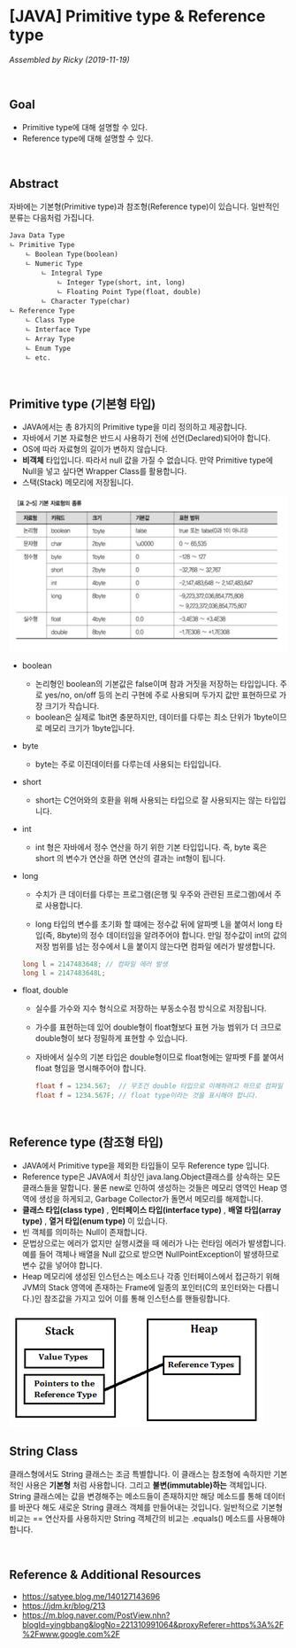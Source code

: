 # [JAVA] Primitive type & Reference type

*Assembled by Ricky (2019-11-19)*

<br>

## Goal

- Primitive type에 대해 설명할 수 있다.
- Reference type에 대해 설명할 수 있다.

<br>

## Abstract

자바에는 기본형(Primitive type)과 참조형(Reference type)이 있습니다. 일반적인 분류는 다음처럼 가집니다. 

```
Java Data Type 
ㄴ Primitive Type
    ㄴ Boolean Type(boolean)
    ㄴ Numeric Type
        ㄴ Integral Type
            ㄴ Integer Type(short, int, long)
            ㄴ Floating Point Type(float, double)
        ㄴ Character Type(char)
ㄴ Reference Type
    ㄴ Class Type
    ㄴ Interface Type
    ㄴ Array Type
    ㄴ Enum Type
    ㄴ etc.
```

<br>

## Primitive type (기본형 타입)

- JAVA에서는 총 8가지의 Primitive type을 미리 정의하고 제공합니다.
- 자바에서 기본 자료형은 반드시 사용하기 전에 선언(Declared)되어야 합니다.
- OS에 따라 자료형의 길이가 변하지 않습니다.
- **비객체** 타입입니다. 따라서 null 값을 가질 수 없습니다. 만약 Primitive type에 Null을 넣고 싶다면 Wrapper Class를 활용합니다.
- 스택(Stack) 메모리에 저장됩니다.

<img src="./resources/java-type-001.png">



- boolean
  - 논리형인 boolean의 기본값은 false이며 참과 거짓을 저장하는 타입입니다. 주로 yes/no, on/off 등의 논리 구현에 주로 사용되며 두가지 값만 표현하므로 가장 크기가 작습니다. 
  - boolean은 실제로 1bit면 충분하지만, 데이터를 다루는 최소 단위가 1byte이므로 메모리 크기가 1byte입니다.

- byte

  - byte는 주로 이진데이터를 다루는데 사용되는 타입입니다.

- short

  - short는 C언어와의 호환을 위해 사용되는 타입으로 잘 사용되지는 않는 타입입니다.

- int

  - int 형은 자바에서 정수 연산을 하기 위한 기본 타입입니다. 즉, byte 혹은 short 의 변수가 연산을 하면 연산의 결과는 int형이 됩니다.

- long

  - 수치가 큰 데이터를 다루는 프로그램(은행 및 우주와 관련된 프로그램)에서 주로 사용합니다. 

  -  long 타입의 변수를 초기화 할 떄에는 정수값 뒤에 알파벳 L을 붙여서 long 타입(즉, 8byte)의 정수 데이터임을 알려주어야 합니다. 만일 정수값이 int의 값의 저장 범위를 넘는 정수에서 L을 붙이지 않는다면 컴파일 에러가 발생합니다.

    ```java
  long l = 2147483648; // 컴파일 에러 발생
    long l = 2147483648L;
    ```

- float, double

  - 실수를 가수와 지수 형식으로 저장하는 부동소수점 방식으로 저장됩니다.

  - 가수를 표현하는데 있어 double형이 float형보다 표현 가능 범위가 더 크므로 double형이 보다 정밀하게 표현할 수 있습니다. 

  - 자바에서 실수의 기본 타입은 double형이므로 float형에는 알파벳 F를 붙여서 float 형임을 명시해주어야 합니다. 

    ```java
    float f = 1234.567;  // 무조건 double 타입으로 이해하려고 하므로 컴파일 에러가 발생합니다.
    float f = 1234.567F; // float type이라는 것을 표시해야 합니다.
    ```

<br>

## Reference type (참조형 타입)

- JAVA에서 Primitive type을 제외한 타입들이 모두 Reference type 입니다.
- Reference type은 JAVA에서 최상인 java.lang.Object클래스를 상속하는 모든 클래스들을 말합니다. 물론 new로 인하여 생성하는 것들은 메모리 영역인 Heap 영역에 생성을 하게되고, Garbage Collector가 돌면서 메모리를 해제합니다.
- **클래스 타입(class type)** , **인터페이스 타입(interface type)** , **배열 타입(array type)** , **열거 타입(enum type)** 이 있습니다.
- 빈 객체를 의미하는 Null이 존재합니다.
- 문법상으로는 에러가 없지만 실행시켰을 때 에러가 나는 런타임 에러가 발생합니다. 예를 들어 객체나 배열을 Null 값으로 받으면 NullPointException이 발생하므로 변수 값을 넣어야 합니다.
- Heap 메모리에 생성된 인스턴스는 메소드나 각종 인터페이스에서 접근하기 위해 JVM의 Stack 영역에 존재하는 Frame에 일종의 포인터(C의 포인터와는 다릅니다.)인 참조값을 가지고 있어 이를 통해 인스턴스를 핸들링합니다.

<img src="./resources/java-type-002.png">

<br>

## String Class

클래스형에서도 String 클래스는 조금 특별합니다. 이 클래스는 참조형에 속하지만 기본적인 사용은 **기본형** 처럼 사용합니다. 그리고 **불변(immutable)하는** 객체입니다. String 클래스에는 값을 변경해주는 메소드들이 존재하지만 해당 메소드를 통해 데이터를 바꾼다 해도 새로운 String 클래스 객체를 만들어내는 것입니다. 일반적으로 기본형 비교는 == 연산자를 사용하지만 String 객체간의 비교는 .equals() 메소드를 사용해야 합니다.

<br>

## Reference & Additional Resources

-  https://satyee.blog.me/140127143696
-  https://jdm.kr/blog/213 
-  https://m.blog.naver.com/PostView.nhn?blogId=yingbbang&logNo=221310991064&proxyReferer=https%3A%2F%2Fwww.google.com%2F 

